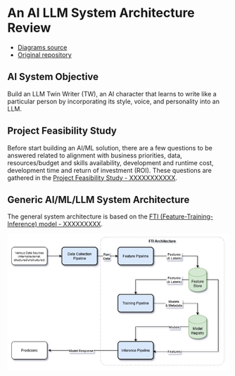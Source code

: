 # An AI LLM System Architecture Review

- [Diagrams source](https://app.diagrams.net/#G1Mrkctv8KoSAEdZxTLnnPQIDzfVgErK5X#%7B%22pageId%22%3A%228B9phikLyFSe8g4D6Oy4%22%7D)
- [Original repository](https://github.com/PacktPublishing/LLM-Engineers-Handbook)


## AI System Objective
Build an LLM Twin Writer (TW), an AI character that learns to write like a particular
person by incorporating its style, voice, and personality into an LLM.


## Project Feasibility Study
Before start building an AI/ML solution, there are a few questions to be answered related to alignment with business priorities, data, resources/budget and skills availability, development and runtime cost, development time and return of investment (ROI). These questions are gathered in the [Project Feasibility Study - XXXXXXXXXXX](XXXXXXX).


## Generic AI/ML/LLM System Architecture
The general system architecture is based on the [FTI (Feature-Training-Inference) model - XXXXXXXXX](XXXXXXXXXXX).


![alt text](/images/ai_llm_system.png)




